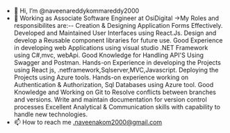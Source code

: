 - 👋 Hi, I’m @naveenareddykommareddy2000
- 👀 Working as Associate Software Engineer at OsiDigital
->My Roles and responsibilites are:--
Creation & Designing Application Forms Effectively.
Developed and Maintained User Interfaces using React.Js.
Design and develop a Reusable component libraries for future use.
Good Experience in developing web Applications using visual studio .NET Framework using C#,mvc, webApi.
Good Knowledge for Handling API'S Using Swagger and Postman.
Hands-on Experience in developing the Projects using React js, .netframework,Sqlserver,MVC,Javascript.
Deploying the Projects using Azure tools.
Hands-on experience working on Authentication & Authorization, Sql Databases using Azure tool.
Good Knowledge and Working on Git to Resolve conflicts between branches and versions.
Write and maintain documentation for version control processes
Excellent Analytical & Communication skills with capability to handle new technologies.
- 📫 How to reach me .naveenakom2000@gmail.com

<!---
naveenareddykommareddy2000/naveenareddykommareddy2000 is a ✨ special ✨ repository because its `README.md` (this file) appears on your GitHub profile.
You can click the Preview link to take a look at your changes.
--->
